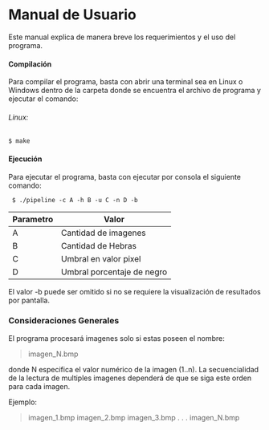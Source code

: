 
# Manual de Usuario

Este manual explica de manera breve los requerimientos y el uso del programa.

####  Compilación
Para compilar el programa, basta con abrir una terminal sea en Linux o Windows dentro de la carpeta donde se encuentra el archivo de programa y ejecutar el comando:

###### Linux:

	$ make    
 
#### Ejecución
Para ejecutar el programa, basta con ejecutar por consola el siguiente comando:

	 $ ./pipeline -c A -h B -u C -n D -b 

Parametro  | Valor
------------- | -------------
A  | Cantidad de imagenes
B  | Cantidad de Hebras
C  | Umbral en valor pixel
D  | Umbral porcentaje de negro

El valor -b puede ser omitido si no se requiere la visualización de resultados por pantalla.

### Consideraciones Generales
El programa procesará imagenes solo si estas poseen el nombre:
> imagen_N.bmp 

donde  N especifica el valor numérico de la imagen (1..n).
La secuencialidad de la lectura de multiples imagenes dependerá de que se siga este orden para cada imagen.

Ejemplo:
> imagen_1.bmp
imagen_2.bmp
imagen_3.bmp
.
.
.
imagen_N.bmp

